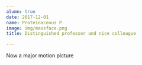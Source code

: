 ```yaml
---
alumn: true
date: 2017-12-01
name: Proteinaceous P
image: img/massface.png
title: Distinguished professor and nice colleague

---
```

Now a major motion picture
